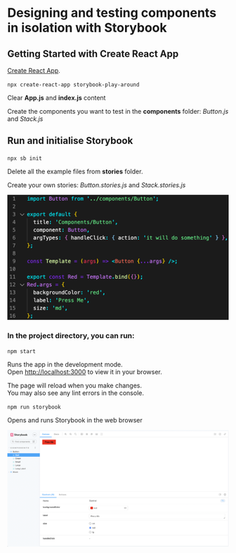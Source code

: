 # Designing and testing components in isolation with Storybook

## Getting Started with Create React App

[Create React App](https://github.com/facebook/create-react-app).

`npx create-react-app storybook-play-around`

Clear **App.js** and **index.js** content

Create the components you want to test in the **components** folder:
_Button.js_ and _Stack.js_

## Run and initialise Storybook

`npx sb init`

Delete all the example files from **stories** folder.

Create your own stories: _Button.stories.js_ and _Stack.stories.js_

![Red Button Story](/public/Story_red.png)

### In the project directory, you can run:

`npm start`

Runs the app in the development mode.\
Open [http://localhost:3000](http://localhost:3000) to view it in your browser.

The page will reload when you make changes.\
You may also see any lint errors in the console.

`npm run storybook`

Opens and runs Storybook in the web browser

![Storybook](/public/Sb_screenshot.png)
